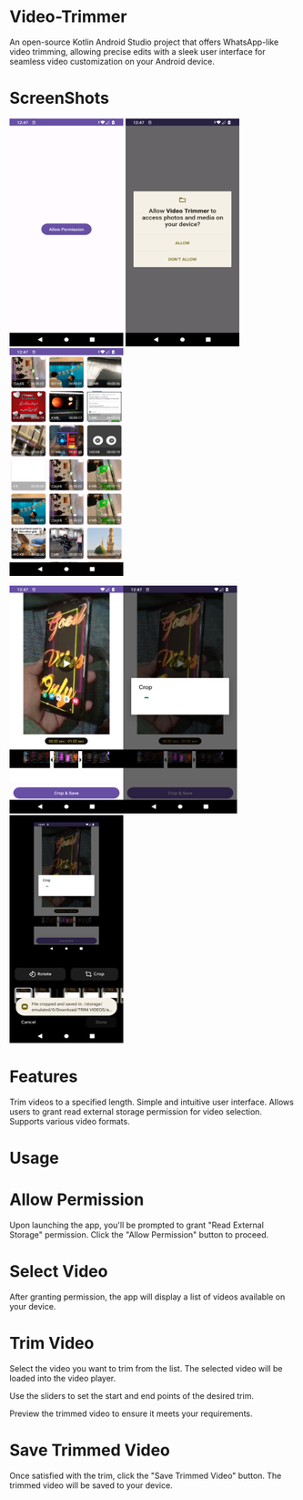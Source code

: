 # Video-Trimmer
An open-source Kotlin Android Studio project that offers WhatsApp-like video trimming, allowing precise edits with a sleek user interface for seamless video customization on your Android device.

# ScreenShots

<img width="200" height="400" src="screenshots/Screenshot_20231009-124711.png" alt="Image" > <img width="200" height="400" src="screenshots/Screenshot_20231009-124720.png" alt="Image" ><img width="200" height="400" src="screenshots/Screenshot_20231009-124730.png" alt="Image" >


<img width="200" height="400" src="screenshots/Screenshot_20231009-124738.png" alt="Image" ><img width="200" height="400" src="screenshots/Screenshot_20231009-124744.png" alt="Image" ><img width="200" height="400" src="screenshots/Screenshot_20231009-124755.png" alt="Image" >


# Features
Trim videos to a specified length.
Simple and intuitive user interface.
Allows users to grant read external storage permission for video selection.
Supports various video formats.

# Usage
# Allow Permission

Upon launching the app, you'll be prompted to grant "Read External Storage" permission. Click the "Allow Permission" button to proceed.
# Select Video

After granting permission, the app will display a list of videos available on your device.
# Trim Video

Select the video you want to trim from the list. The selected video will be loaded into the video player.

Use the sliders to set the start and end points of the desired trim.

Preview the trimmed video to ensure it meets your requirements.

# Save Trimmed Video

Once satisfied with the trim, click the "Save Trimmed Video" button. The trimmed video will be saved to your device.
